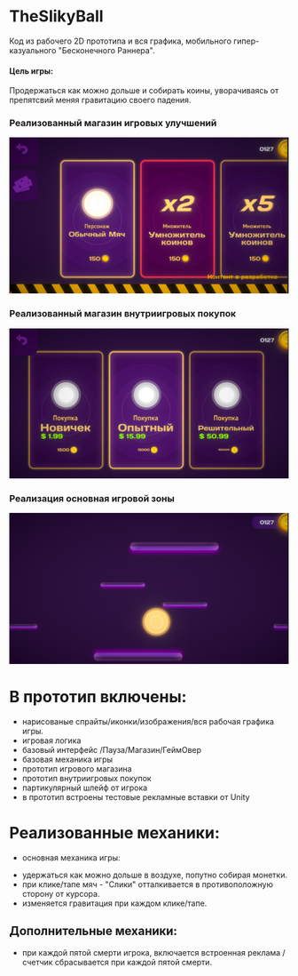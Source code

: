 # TheSlikyBall
Код из рабочего 2D прототипа и вся графика, мобильного гипер-казуального "Бесконечного Раннера".

#### Цель игры:
Продержаться как можно дольше и собирать коины, уворачиваясь от препятсвий меняя гравитацию своего падения.

### Реализованный магазин игровых улучшений
![alt text](https://raw.githubusercontent.com/DanielGDS/TheSlikyBall/master/Screenshots/Shop1.png)
### Реализованный магазин внутриигровых покупок
![alt text](https://raw.githubusercontent.com/DanielGDS/TheSlikyBall/master/Screenshots/Shop2.png)
### Реализация основная игровой зоны
![alt text](https://raw.githubusercontent.com/DanielGDS/TheSlikyBall/master/Screenshots/Gameplay.png)

# В прототип включены:
* нарисованые спрайты/иконки/изображения/вся рабочая графика игры.
* игровая логика
* базовый интерфейс /Пауза/Магазин/ГеймОвер
* базовая механика игры
* прототип игрового магазина
* прототип внутриигровых покупок
* партикулярный шлейф от игрока
* в прототип встроены тестовые рекламные вставки от Unity


# Реализованные механики:
* основная механика игры:
- удержаться как можно дольше в воздухе, попутно собирая монетки.
- при клике/тапе мяч - "Слики" отталкивается в противоположную сторону от курсора.
- изменяется гравитация при каждом клике/тапе.

## Дополнительные механики:
- при каждой пятой смерти игрока, включается встроенная реклама /счетчик сбрасывается при каждой пятой смерти.

